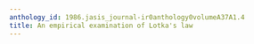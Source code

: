 ```yaml
---
anthology_id: 1986.jasis_journal-ir0anthology0volumeA37A1.4
title: An empirical examination of Lotka's law
---
```

